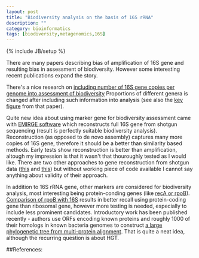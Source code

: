 ```yaml
---
layout: post
title: "Biodiversity analysis on the basis of 16S rRNA"
description: ""
category: bioinformatics
tags: [biodiversity,metagenomics,16S]
---
```

{% include JB/setup %}

There are many papers describing bias of amplification of 16S gene and resulting bias in assessment of biodiversity. However some interesting recent publications expand the story.

There's a nice research on [including number of 16S gene copies per genome into assessment of biodiversity](http://www.ploscompbiol.org/article/info%3Adoi%2F10.1371%2Fjournal.pcbi.1002743) Proportions of different genera is changed after including such information into analysis (see also the [key figure](http://www.ploscompbiol.org/article/info:doi/10.1371/journal.pcbi.1002743?imageURI=info:doi/10.1371/journal.pcbi.1002743.g005) from that paper). 

Quite new idea about using marker gene for biodiversity assessment came with [EMIRGE software](http://www.biomedcentral.com/content/pdf/gb-2011-12-5-r44.pdf) which reconstructs full 16S gene from shotgun sequencing (result is perfectly suitable biodiversity analysis). Reconstruction (as opposed to de novo assembly) captures many more copies of 16S gene, therefore it should be a better than similarity based methods. Early tests show reconstruction is better than amplification, altough my impression is that it wasn't that thouroughly tested as I would like. There are two other approaches to gene reconstruction from shotgun data ([this](http://www.plosone.org/article/info%3Adoi%2F10.1371%2Fjournal.pone.0039948) and [this](http://www.sciencedirect.com/science/article/pii/S0923250812000964)) but without working piece of code available I cannot say anything about validity of their approach.

In addition to 16S rRNA gene, other markers are considered for biodiversity analysis, most interesting being protein-conding genes (like [recA or rpoB](http://www.plosone.org/article/info%3Adoi%2F10.1371%2Fjournal.pone.0018011)). [Comparison of rpoB with 16S](http://www.plosone.org/article/info%3Adoi%2F10.1371%2Fjournal.pone.0030600) results in better recall using protein-coding gene than ribosomal gene, however more testing is needed, especially to include less prominent candidates. Introductory work has been published recently - authors use ORFs encoding known proteins and roughly 1000 of their homologs in known bacteria genomes to construct [a large phylogenetic tree from multi-protein alignment](http://www.plosone.org/article/info%3Adoi%2F10.1371%2Fjournal.pone.0023214). That is quite a neat idea, although the recurring question is about HGT. 

##References:
